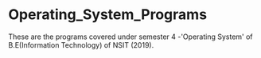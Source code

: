 # Operating_System_Programs
These are the programs covered under semester 4 -'Operating System' of B.E(Information Technology) of NSIT (2019).
